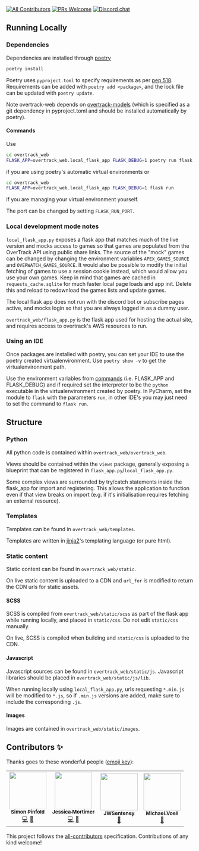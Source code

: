 [![All Contributors](https://img.shields.io/badge/all_contributors-2-orange.svg?style=flat-square)](#contributors-)
[![PRs Welcome](https://img.shields.io/badge/PRs-welcome-brightgreen.svg?style=flat-square)](http://makeapullrequest.com)
[![Discord chat](https://img.shields.io/badge/chat-on_discord-008080.svg?style=flat-square&logo=discord)](https://discord.gg/JywstAB)

## Running Locally

### Dependencies
Dependencies are installed through [poetry](https://python-poetry.org/docs/#installation)
```bash
poetry install
```

Poetry uses `pyproject.toml` to specify requirements as per [pep 518](https://www.python.org/dev/peps/pep-0518/).
Requirements can be added with `poetry add <package>`, and the lock file can be updated with `poetry update`.

Note overtrack-web depends on [overtrack-models](https://gitlab.com/OverTrack/overtrack-models) 
(which is specified as a git dependency in pyproject.toml and should be installed automatically by poetry).

#### Commands
Use
```bash
cd overtrack_web
FLASK_APP=overtrack_web.local_flask_app FLASK_DEBUG=1 poetry run flask run 
```
if you are using poetry's automatic virtual environments or 
```bash
cd overtrack_web
FLASK_APP=overtrack_web.local_flask_app FLASK_DEBUG=1 flask run 
```
if you are managing your virtual environment yourself.

The port can be changed by setting `FLASK_RUN_PORT`.

### Local development mode notes
`local_flask_app.py` exposes a flask app that matches much of the live version and mocks access to games so that games are
 populated from the OverTrack API using public share links.
The source of the "mock" games can be changed by changing the environment variables `APEX_GAMES_SOURCE` and `OVERWATCH_GAMES_SOURCE`.
It would also be possible to modify the initial fetching of games to use a session cookie instead, which would allow you use your own games.
Keep in mind that games are cached in `requests_cache.sqlite` for much faster local page loads and app init. Delete this and reload to redownload the games 
lists and update games.

The local flask app does not run with the discord bot or subscribe pages active, and mocks login so that you are always logged in as a dummy user.

`overtrack_web/flask_app.py` is the flask app used for hosting the actual site, and requires access to overtrack's AWS resources to run.

### Using an IDE

Once packages are installed with poetry, you can set your IDE to use the poetry created virtualenvironment.
Use `poetry show -v` to get the virtualenvironment path.

Use the environment variables from [commands](#commands) (i.e. FLASK_APP and FLASK_DEBUG) and if required set the interpreter to be the `python` executable in the virtualenvironment 
created by poetry. In PyCharm, set the module to `flask` with the parameters `run`, in other IDE's you may just need to set the command to `flask run`.

## Structure

### Python

All python code is contained within `overtrack_web/overtrack_web`.

Views should be contained within the `views` package, generally exposing a blueprint that can be registered in `flask_app.py`/`local_flask_app.py`. 

Some complex views are surrounded by try/catch statements inside the flask_app for import and registering.
This allows the application to function even if that view breaks on import (e.g. if it's initialisation requires fetching an external resource).  

### Templates

Templates can be found in `overtrack_web/templates`.

Templates are written in [jinja2](https://jinja.palletsprojects.com/en/2.11.x/)'s templating language (or pure html).

### Static content

Static content can be found in `overtrack_web/static`.

On live static content is uploaded to a CDN and `url_for` is modified to return the CDN urls for static assets.

#### SCSS

SCSS is compiled from `overtrack_web/static/scss` as part of the flask app while running locally, and placed in `static/css`.
Do not edit `static/css` manually.

On live, SCSS is compiled when building and `static/css` is uploaded to the CDN.

#### Javascript

Javascript sources can be found in `overtrack_web/static/js`.
Javascript libraries should be placed in `overtrack_web/static/js/lib`.

When running locally using `local_flask_app.py`, urls requesting `*.min.js` will be modified to `*.js`, so if `.min.js` versions are added, make sure to 
include the corresponding `.js`.

#### Images

Images are contained in `overtrack_web/static/images`.

## Contributors ✨

Thanks goes to these wonderful people ([emoji key](https://allcontributors.org/docs/en/emoji-key)):

<!-- ALL-CONTRIBUTORS-LIST:START - Do not remove or modify this section -->
<!-- prettier-ignore-start -->
<!-- markdownlint-disable -->
<table>
  <tr>
    <td align="center"><a href="https://overtrack.gg"><img src="https://avatars0.githubusercontent.com/u/2515062?v=4" width="100px;" alt=""/><br /><sub><b>Simon Pinfold</b></sub></a><br /><a href="https://github.com/overtrack-gg/overtrack-web-2/commits?author=synap5e" title="Code">💻</a> <a href="#design-synap5e" title="Design">🎨</a></td>
    <td align="center"><a href="https://github.com/jess-sio"><img src="https://avatars3.githubusercontent.com/u/3945148?v=4" width="100px;" alt=""/><br /><sub><b>Jessica Mortimer</b></sub></a><br /><a href="https://github.com/overtrack-gg/overtrack-web-2/commits?author=jess-sio" title="Code">💻</a> <a href="#design-jess-sio" title="Design">🎨</a></td>
    <td align="center"><a href="https://github.com/JWSenteney"><img src="https://avatars0.githubusercontent.com/u/1554771?v=4" width="100px;" alt=""/><br /><sub><b>JWSenteney</b></sub></a><br /><a href="#ideas-JWSenteney" title="Ideas, Planning, & Feedback">🤔</a></td>
    <td align="center"><a href="https://sdcore.github.io"><img src="https://avatars2.githubusercontent.com/u/5140203?v=4" width="100px;" alt=""/><br /><sub><b>Michael Voell</b></sub></a><br /><a href="#design-SDCore" title="Design">🎨</a></td>
  </tr>
</table>

<!-- markdownlint-enable -->
<!-- prettier-ignore-end -->
<!-- ALL-CONTRIBUTORS-LIST:END -->

This project follows the [all-contributors](https://github.com/all-contributors/all-contributors) specification. Contributions of any kind welcome!
